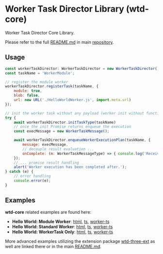 # Worker Task Director Library (wtd-core)

Worker Task Director Core Library.

Please refer to the full [README.md](../../README.md) in main [repository](https://github.com/kaisalmen/wtd).

## Usage

```javascript
const workerTaskDirector: WorkerTaskDirector = new WorkerTaskDirector();
const taskName = 'WorkerModule';

// register the module worker
workerTaskDirector.registerTask(taskName, {
    module: true,
    blob: false,
    url: new URL('./HelloWorldWorker.js', import.meta.url)
});

// init the worker task without any payload (worker init without function invocation on worker)
try {
    await workerTaskDirector.initTaskType(taskName)
    // once the init Promise returns enqueue the execution
    const execMessage = new WorkerTaskMessage();

    await workerTaskDirector.enqueueWorkerExecutionPlan(taskName, {
        message: execMessage,
        // decouple result evaluation ...
        onComplete: (m: WorkerTaskMessageType) => { console.log('Received final command: ' + m.cmd); }
    });
    // ... promise result handling
    alert('Worker execution has been completed after.');
} catch (e) {
    // error handling
    console.error(e);
}
```

## Examples

**wtd-core** related examples are found here:

- **Hello World: Module Worker**: [html](https://github.com/kaisalmen/wtd/blob/HEAD/packages/examples/helloWorld.html), [ts](https://github.com/kaisalmen/wtd/blob/HEAD/packages/examples/src/helloWorld/HelloWorld.ts), [worker-ts](https://github.com/kaisalmen/wtd/blob/HEAD/packages/examples/src/worker/HelloWorldWorker.ts)
- **Hello World: Standard Worker**: [html](https://github.com/kaisalmen/wtd/blob/HEAD/packages/examples/helloWorldStandard.html), [ts](https://github.com/kaisalmen/wtd/blob/HEAD/packages/examples/src/helloWorld/HelloWorldStandard.ts), [worker-ts](https://github.com/kaisalmen/wtd/blob/HEAD/packages/examples/src/worker/HelloWorldWorker.ts)
- **Hello World: WorkerTask Only**: [html](https://github.com/kaisalmen/wtd/blob/HEAD/packages/examples/helloWorldWorkerTask.html), [ts](https://github.com/kaisalmen/wtd/blob/HEAD/packages/examples/src/helloWorld/HelloWorldWorkerTask.ts), [worker-ts](https://github.com/kaisalmen/wtd/blob/HEAD/packages/examples/src/worker/HelloWorldWorker.ts)

More advanced examples utilizing the extension package [wtd-three-ext](https://www.npmjs.com/package/wtd-three-ext) as well are linked there or in the main [README.md](../../README.md).
